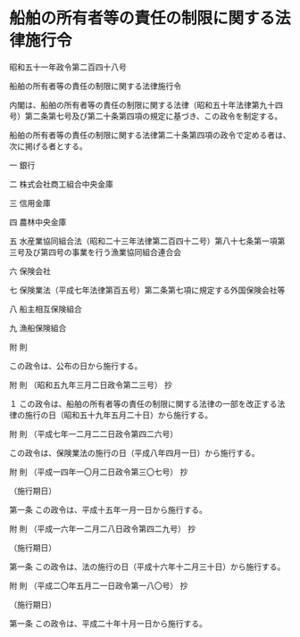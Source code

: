 # 船舶の所有者等の責任の制限に関する法律施行令

昭和五十一年政令第二百四十八号

船舶の所有者等の責任の制限に関する法律施行令

内閣は、船舶の所有者等の責任の制限に関する法律（昭和五十年法律第九十四号）第二条第七号及び第二十条第四項の規定に基づき、この政令を制定する。

船舶の所有者等の責任の制限に関する法律第二十条第四項の政令で定める者は、次に掲げる者とする。

一 銀行

二 株式会社商工組合中央金庫

三 信用金庫

四 農林中央金庫

五 水産業協同組合法（昭和二十三年法律第二百四十二号）第八十七条第一項第三号及び第四号の事業を行う漁業協同組合連合会

六 保険会社

七 保険業法（平成七年法律第百五号）第二条第七項に規定する外国保険会社等

八 船主相互保険組合

九 漁船保険組合

附 則

この政令は、公布の日から施行する。

附 則 （昭和五九年三月二日政令第二三号） 抄

１ この政令は、船舶の所有者等の責任の制限に関する法律の一部を改正する法律の施行の日（昭和五十九年五月二十日）から施行する。

附 則 （平成七年一二月二二日政令第四二六号）

この政令は、保険業法の施行の日（平成八年四月一日）から施行する。

附 則 （平成一四年一〇月二日政令第三〇七号） 抄

（施行期日）

第一条 この政令は、平成十五年一月一日から施行する。

附 則 （平成一六年一二月二八日政令第四二九号） 抄

（施行期日）

第一条 この政令は、法の施行の日（平成十六年十二月三十日）から施行する。

附 則 （平成二〇年五月二一日政令第一八〇号） 抄

（施行期日）

第一条 この政令は、平成二十年十月一日から施行する。

